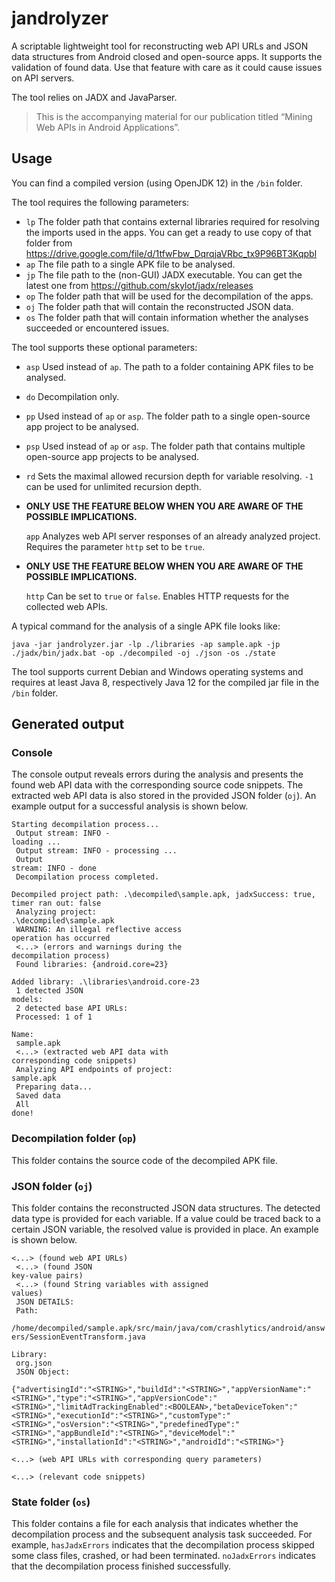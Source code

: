 # jandrolyzer
A scriptable lightweight tool for reconstructing web API URLs and JSON data structures from Android closed and open-source apps.
It supports the validation of found data. Use that feature with care as it could cause issues on API servers.

The tool relies on JADX and JavaParser.

> This is the accompanying material for our publication titled “Mining Web APIs in Android Applications”.

## Usage

You can find a compiled version (using OpenJDK 12) in the `/bin` folder.

The tool requires the following parameters:
 
- `lp` The folder path that contains external libraries required for resolving the imports used in the apps. You can get a ready to use copy of that folder from https://drive.google.com/file/d/1tfwFbw_DqrqjaVRbc_tx9P96BT3Kqpbl
- `ap` The file path to a single APK file to be analysed.
- `jp` The file path to the (non-GUI) JADX executable. You can get the latest one from https://github.com/skylot/jadx/releases
- `op` The folder path that will be used for the decompilation of the apps.
- `oj` The folder path that will contain the reconstructed JSON data.
- `os` The folder path that will contain information whether the analyses succeeded or encountered issues.


The tool supports these optional parameters:
- `asp` Used instead of `ap`. The path to a folder containing APK files to be analysed.
- `do` Decompilation only.
- `pp` Used instead of `ap` or `asp`. The folder path to a single open-source app project to be analysed. 
- `psp` Used instead of `ap` or `asp`. The folder path that contains multiple open-source app projects to be analysed.
- `rd` Sets the maximal allowed recursion depth for variable resolving. `-1` can be used for unlimited recursion depth.  
- **ONLY USE THE FEATURE BELOW WHEN YOU ARE AWARE OF THE POSSIBLE IMPLICATIONS.**
    
  `app` Analyzes web API server responses of an already analyzed project. Requires the parameter `http` set to be `true`.

- **ONLY USE THE FEATURE BELOW WHEN YOU ARE AWARE OF THE POSSIBLE IMPLICATIONS.**
  
  `http` Can be set to `true` or `false`. Enables HTTP requests for the collected web APIs. 
  
A typical command for the analysis of a single APK file looks like:

`java -jar jandrolyzer.jar -lp ./libraries -ap sample.apk -jp ./jadx/bin/jadx.bat -op ./decompiled -oj ./json -os ./state`

The tool supports current Debian and Windows operating systems and requires at least Java 8, respectively Java 12 for the compiled jar file in the `/bin` folder.

## Generated output

### Console
The console output reveals errors during the analysis and presents the found web API data with the corresponding source code snippets.
The extracted web API data is also stored in the provided JSON folder (`oj`).
An example output for a successful analysis is shown below.

<code>Starting decompilation process...<br/>
Output stream: INFO  - loading ...<br/>
Output stream: INFO  - processing ...<br/>
Output stream: INFO  - done<br/>
Decompilation process completed.<br/>
Decompiled project path: .\decompiled\sample.apk, jadxSuccess: true, timer ran out: false<br/>
Analyzing project: .\decompiled\sample.apk<br/>
WARNING: An illegal reflective access operation has occurred<br/>
\<...\> (errors and warnings during the decompilation process)<br/>
Found libraries: {android.core=23}<br/>
Added library: .\libraries\android.core-23<br/>
1 detected JSON models:<br/>
2 detected base API URLs:<br/>
Processed: 1 of 1<br/>
Name:<br/>
sample.apk<br/>
\<...\> (extracted web API data with corresponding code snippets)<br/>
Analyzing API endpoints of project: sample.apk<br/>
Preparing data...<br/>
Saved data<br/>
All done!</code>

### Decompilation folder (`op`)
This folder contains the source code of the decompiled APK file.

### JSON folder (`oj`)
This folder contains the reconstructed JSON data structures. The detected data type is provided for each variable.
If a value could be traced back to a certain JSON variable, the resolved value is provided in place. An example is shown below.

<code><...> (found web API URLs)<br/>
<...> (found JSON key-value pairs)<br/>
<...> (found String variables with assigned values)<br/>
JSON DETAILS:<br/>
Path:<br/>
/home/decompiled/sample.apk/src/main/java/com/crashlytics/android/answers/SessionEventTransform.java<br/>
Library:<br/>
org.json<br/>
JSON Object:<br/> 
{"advertisingId":"\<STRING\>","buildId":"\<STRING\>","appVersionName":"\<STRING\>","type":"\<STRING\>","appVersionCode":"\<STRING\>","limitAdTrackingEnabled":\<BOOLEAN\>,"betaDeviceToken":"\<STRING\>","executionId":"\<STRING\>","customType":"\<STRING\>","osVersion":"\<STRING\>","predefinedType":"\<STRING\>","appBundleId":"\<STRING\>","deviceModel":"\<STRING\>","installationId":"\<STRING\>","androidId":"\<STRING\>"}<br/>
<...> (web API URLs with corresponding query parameters)<br/>
<...> (relevant code snippets)</code>


### State folder (`os`)
This folder contains a file for each analysis that indicates whether the decompilation process and the subsequent analysis task succeeded. For example, `hasJadxErrors` indicates that the decompilation process skipped some class files, crashed, or had been terminated. `noJadxErrors` indicates that the decompilation process finished successfully.
